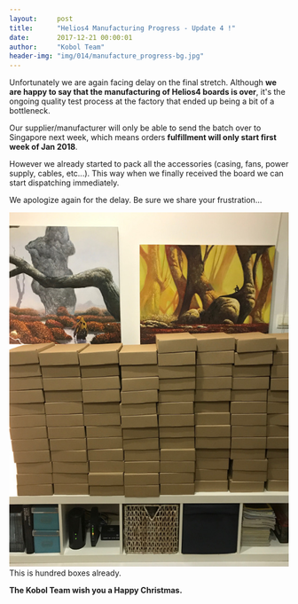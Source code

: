 ```yaml
---
layout:     post
title:      "Helios4 Manufacturing Progress - Update 4 !"
date:       2017-12-21 00:00:01
author:     "Kobol Team"
header-img: "img/014/manufacture_progress-bg.jpg"
---
```


Unfortunately we are again facing delay on the final stretch. Although **we are happy to say that the manufacturing of Helios4 boards is over**, it's the ongoing quality test process at the factory that ended up being a bit of a bottleneck.

Our supplier/manufacturer will only be able to send the batch over to Singapore next week, which means orders **fulfillment will only start first week of Jan 2018**.

However we already started to pack all the accessories (casing, fans, power supply, cables, etc...). This way when we finally received the board we can start dispatching immediately.

We apologize again for the delay. Be sure we share your frustration...

![Helios4 Box](/img/014/helios4_pack.jpg) This is hundred boxes already.

**The Kobol Team wish you a Happy Christmas.**
